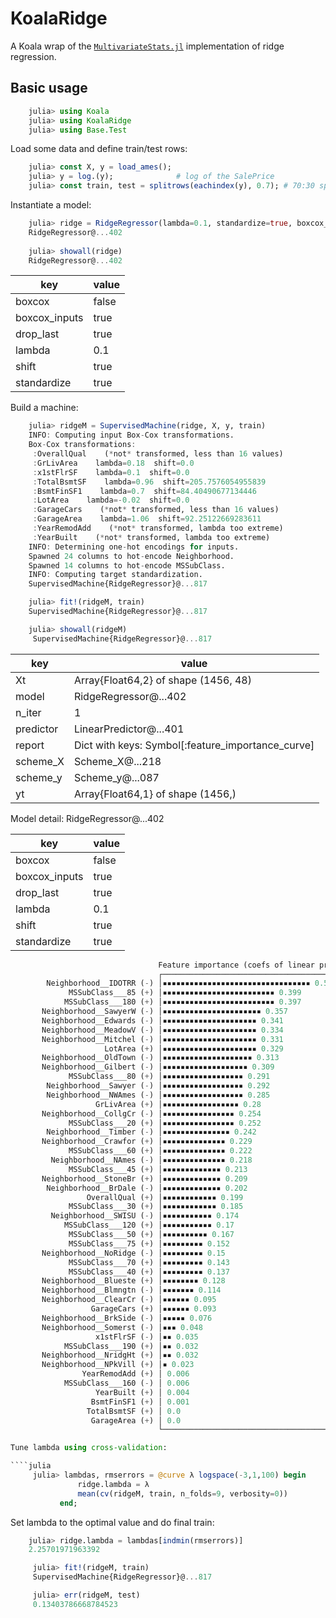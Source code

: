 # KoalaRidge

A Koala wrap of the
[`MultivariateStats.jl`](https://github.com/JuliaStats/MultivariateStats.jl)
implementation of ridge regression.

## Basic usage

````julia
    julia> using Koala
    julia> using KoalaRidge
    julia> using Base.Test
````

Load some data and define train/test rows:

````julia
    julia> const X, y = load_ames();
    julia> y = log.(y);              # log of the SalePrice
    julia> const train, test = splitrows(eachindex(y), 0.7); # 70:30 split
````

Instantiate a model:

````julia
    julia> ridge = RidgeRegressor(lambda=0.1, standardize=true, boxcox_inputs=true)
    RidgeRegressor@...402
	
    julia> showall(ridge)
    RidgeRegressor@...402
````

key                     | value
------------------------|------------------------
boxcox                  |false
boxcox_inputs           |true
drop_last               |true
lambda                  |0.1
shift                   |true
standardize             |true
	
Build a machine:

````julia
    julia> ridgeM = SupervisedMachine(ridge, X, y, train)
    INFO: Computing input Box-Cox transformations.
    Box-Cox transformations: 
     :OverallQual    (*not* transformed, less than 16 values)
     :GrLivArea    lambda=0.18  shift=0.0
     :x1stFlrSF    lambda=0.1  shift=0.0
     :TotalBsmtSF    lambda=0.96  shift=205.7576054955839
     :BsmtFinSF1    lambda=0.7  shift=84.40490677134446
     :LotArea    lambda=-0.02  shift=0.0
     :GarageCars    (*not* transformed, less than 16 values)
     :GarageArea    lambda=1.06  shift=92.25122669283611
     :YearRemodAdd    (*not* transformed, lambda too extreme)
     :YearBuilt    (*not* transformed, lambda too extreme)
    INFO: Determining one-hot encodings for inputs.
    Spawned 24 columns to hot-encode Neighborhood.
    Spawned 14 columns to hot-encode MSSubClass.
    INFO: Computing target standardization.
    SupervisedMachine{RidgeRegressor}@...817

    julia> fit!(ridgeM, train)
    SupervisedMachine{RidgeRegressor}@...817

    julia> showall(ridgeM)
	 SupervisedMachine{RidgeRegressor}@...817
````

key                     | value
------------------------|------------------------
Xt                      |Array{Float64,2} of shape (1456, 48)
model                   |RidgeRegressor@...402
n_iter                  |1
predictor               |LinearPredictor@...401
report                  |Dict with keys: Symbol[:feature_importance_curve]
scheme_X                |Scheme_X@...218
scheme_y                |Scheme_y@...087
yt                      |Array{Float64,1} of shape (1456,)

Model detail:
RidgeRegressor@...402

key                     | value
------------------------|------------------------
boxcox                  |false
boxcox_inputs           |true
drop_last               |true
lambda                  |0.1
shift                   |true
standardize             |true

````julia
                                 Feature importance (coefs of linear predictor)
                                 ┌────────────────────────────────────────┐ 
        Neighborhood__IDOTRR (-) │▪▪▪▪▪▪▪▪▪▪▪▪▪▪▪▪▪▪▪▪▪▪▪▪▪▪▪▪▪▪▪▪▪ 0.529 │ 
             MSSubClass___85 (+) │▪▪▪▪▪▪▪▪▪▪▪▪▪▪▪▪▪▪▪▪▪▪▪▪▪ 0.399         │ 
            MSSubClass___180 (+) │▪▪▪▪▪▪▪▪▪▪▪▪▪▪▪▪▪▪▪▪▪▪▪▪▪ 0.397         │ 
       Neighborhood__SawyerW (-) │▪▪▪▪▪▪▪▪▪▪▪▪▪▪▪▪▪▪▪▪▪▪ 0.357            │ 
       Neighborhood__Edwards (-) │▪▪▪▪▪▪▪▪▪▪▪▪▪▪▪▪▪▪▪▪▪ 0.341             │ 
       Neighborhood__MeadowV (-) │▪▪▪▪▪▪▪▪▪▪▪▪▪▪▪▪▪▪▪▪▪ 0.334             │ 
       Neighborhood__Mitchel (-) │▪▪▪▪▪▪▪▪▪▪▪▪▪▪▪▪▪▪▪▪▪ 0.331             │ 
                     LotArea (+) │▪▪▪▪▪▪▪▪▪▪▪▪▪▪▪▪▪▪▪▪▪ 0.329             │ 
       Neighborhood__OldTown (-) │▪▪▪▪▪▪▪▪▪▪▪▪▪▪▪▪▪▪▪▪ 0.313              │ 
       Neighborhood__Gilbert (-) │▪▪▪▪▪▪▪▪▪▪▪▪▪▪▪▪▪▪▪ 0.309               │ 
             MSSubClass___80 (+) │▪▪▪▪▪▪▪▪▪▪▪▪▪▪▪▪▪▪ 0.291                │ 
        Neighborhood__Sawyer (-) │▪▪▪▪▪▪▪▪▪▪▪▪▪▪▪▪▪▪ 0.292                │ 
        Neighborhood__NWAmes (-) │▪▪▪▪▪▪▪▪▪▪▪▪▪▪▪▪▪▪ 0.285                │ 
                   GrLivArea (+) │▪▪▪▪▪▪▪▪▪▪▪▪▪▪▪▪▪ 0.28                  │ 
       Neighborhood__CollgCr (-) │▪▪▪▪▪▪▪▪▪▪▪▪▪▪▪▪ 0.254                  │ 
             MSSubClass___20 (+) │▪▪▪▪▪▪▪▪▪▪▪▪▪▪▪▪ 0.252                  │ 
        Neighborhood__Timber (-) │▪▪▪▪▪▪▪▪▪▪▪▪▪▪▪ 0.242                   │ 
       Neighborhood__Crawfor (+) │▪▪▪▪▪▪▪▪▪▪▪▪▪▪ 0.229                    │ 
             MSSubClass___60 (+) │▪▪▪▪▪▪▪▪▪▪▪▪▪▪ 0.222                    │ 
         Neighborhood__NAmes (-) │▪▪▪▪▪▪▪▪▪▪▪▪▪▪ 0.218                    │ 
             MSSubClass___45 (+) │▪▪▪▪▪▪▪▪▪▪▪▪▪ 0.213                     │ 
       Neighborhood__StoneBr (+) │▪▪▪▪▪▪▪▪▪▪▪▪▪ 0.209                     │ 
        Neighborhood__BrDale (-) │▪▪▪▪▪▪▪▪▪▪▪▪▪ 0.202                     │ 
                 OverallQual (+) │▪▪▪▪▪▪▪▪▪▪▪▪ 0.199                      │ 
             MSSubClass___30 (+) │▪▪▪▪▪▪▪▪▪▪▪▪ 0.185                      │ 
         Neighborhood__SWISU (-) │▪▪▪▪▪▪▪▪▪▪▪ 0.174                       │ 
            MSSubClass___120 (+) │▪▪▪▪▪▪▪▪▪▪▪ 0.17                        │ 
             MSSubClass___50 (+) │▪▪▪▪▪▪▪▪▪▪ 0.167                        │ 
             MSSubClass___75 (+) │▪▪▪▪▪▪▪▪▪ 0.152                         │ 
       Neighborhood__NoRidge (-) │▪▪▪▪▪▪▪▪▪ 0.15                          │ 
             MSSubClass___70 (+) │▪▪▪▪▪▪▪▪▪ 0.143                         │ 
             MSSubClass___40 (+) │▪▪▪▪▪▪▪▪▪ 0.137                         │ 
       Neighborhood__Blueste (+) │▪▪▪▪▪▪▪▪ 0.128                          │ 
       Neighborhood__Blmngtn (-) │▪▪▪▪▪▪▪ 0.114                           │ 
       Neighborhood__ClearCr (-) │▪▪▪▪▪▪ 0.095                            │ 
                  GarageCars (+) │▪▪▪▪▪▪ 0.093                            │ 
       Neighborhood__BrkSide (-) │▪▪▪▪▪ 0.076                             │ 
       Neighborhood__Somerst (-) │▪▪▪ 0.048                               │ 
                   x1stFlrSF (-) │▪▪ 0.035                                │ 
            MSSubClass___190 (+) │▪▪ 0.032                                │ 
       Neighborhood__NridgHt (+) │▪▪ 0.032                                │ 
       Neighborhood__NPkVill (+) │▪ 0.023                                 │ 
                YearRemodAdd (+) │ 0.006                                  │ 
            MSSubClass___160 (-) │ 0.006                                  │ 
                   YearBuilt (+) │ 0.004                                  │ 
                  BsmtFinSF1 (+) │ 0.001                                  │ 
                 TotalBsmtSF (+) │ 0.0                                    │ 
                  GarageArea (+) │ 0.0                                    │ 
                                 └────────────────────────────────────────┘ 

Tune lambda using cross-validation:

````julia
	 julia> lambdas, rmserrors = @curve λ logspace(-3,1,100) begin
               ridge.lambda = λ
               mean(cv(ridgeM, train, n_folds=9, verbosity=0))
           end;
````

Set lambda to the optimal value and do final train:

````julia
    julia> ridge.lambda = lambdas[indmin(rmserrors)]
    2.25701971963392

	 julia> fit!(ridgeM, train)
	 SupervisedMachine{RidgeRegressor}@...817

	 julia> err(ridgeM, test)
	 0.13403786668784523
````
